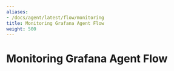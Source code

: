 ```yaml
---
aliases:
- /docs/agent/latest/flow/monitoring
title: Monitoring Grafana Agent Flow
weight: 500
---
```


# Monitoring Grafana Agent Flow
